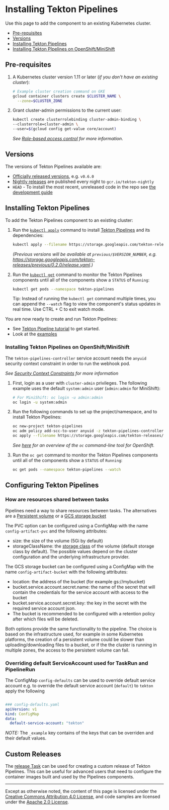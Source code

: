 # Installing Tekton Pipelines

Use this page to add the component to an existing Kubernetes cluster.

* [Pre-requisites](#pre-requisites)
* [Versions](#versions)
* [Installing Tekton Pipelines](#installing-tekton-pipelines)
* [Installing Tekton PIpelines on OpenShift/MiniShift](#installing-tekton-pipelines-on-openshiftminishift)

## Pre-requisites

1. A Kubernetes cluster version 1.11 or later (_if you don't have an existing
   cluster_):

   ```bash
   # Example cluster creation command on GKE
   gcloud container clusters create $CLUSTER_NAME \
     --zone=$CLUSTER_ZONE
   ```

2. Grant cluster-admin permissions to the current user:

   ```bash
   kubectl create clusterrolebinding cluster-admin-binding \
   --clusterrole=cluster-admin \
   --user=$(gcloud config get-value core/account)
   ```

   _See
   [Role-based access control](https://cloud.google.com/kubernetes-engine/docs/how-to/role-based-access-control#prerequisites_for_using_role-based_access_control)
   for more information_.

## Versions

The versions of Tekton Pipelines available are:

* [Officially released versions](https://github.com/tektoncd/pipeline/releases), e.g. `v0.6.0`
* [Nightly releases](../tekton/README.md#nightly-releases) are
  published every night to `gcr.io/tekton-nightly`
* `HEAD` - To install the most recent, unreleased code in the repo see
  [the development
  guide](https://github.com/tektoncd/pipeline/blob/master/DEVELOPMENT.md)

## Installing Tekton Pipelines

To add the Tekton Pipelines component to an existing cluster:

1. Run the
   [`kubectl apply`](https://kubernetes.io/docs/reference/generated/kubectl/kubectl-commands#apply)
   command to install [Tekton Pipelines](https://github.com/tektoncd/pipeline)
   and its dependencies:

   ```bash
   kubectl apply --filename https://storage.googleapis.com/tekton-releases/latest/release.yaml
   ```

   _(Previous versions will be available at `previous/$VERSION_NUMBER`, e.g.
   https://storage.googleapis.com/tekton-releases/previous/0.2.0/release.yaml.)_

1. Run the
   [`kubectl get`](https://kubernetes.io/docs/reference/generated/kubectl/kubectl-commands#get)
   command to monitor the Tekton Pipelines components until all of the
   components show a `STATUS` of `Running`:

   ```bash
   kubectl get pods --namespace tekton-pipelines
   ```

   Tip: Instead of running the `kubectl get` command multiple times, you can
   append the `--watch` flag to view the component's status updates in real
   time. Use CTRL + C to exit watch mode.

You are now ready to create and run Tekton Pipelines:

- See [Tekton Pipeline tutorial](./tutorial.md) to get started.
- Look at the
  [examples](https://github.com/tektoncd/pipeline/tree/master/examples)

### Installing Tekton Pipelines on OpenShift/MiniShift

The `tekton-pipelines-controller` service account needs the `anyuid` security
context constraint in order to run the webhook pod.

_See
[Security Context Constraints](https://docs.openshift.com/container-platform/3.11/admin_guide/manage_scc.html)
for more information_

1. First, login as a user with `cluster-admin` privileges. The following example
   uses the default `system:admin` user (`admin:admin` for MiniShift):

   ```bash
   # For MiniShift: oc login -u admin:admin
   oc login -u system:admin
   ```

1. Run the following commands to set up the project/namespace, and to install
   Tekton Pipelines:

   ```bash
   oc new-project tekton-pipelines
   oc adm policy add-scc-to-user anyuid -z tekton-pipelines-controller
   oc apply --filename https://storage.googleapis.com/tekton-releases/latest/release.yaml
   ```

   _See
   [here](https://docs.openshift.com/container-platform/3.11/cli_reference/get_started_cli.html)
   for an overview of the `oc` command-line tool for OpenShift._

1. Run the `oc get` command to monitor the Tekton Pipelines components until all
   of the components show a `STATUS` of `Running`:

   ```bash
   oc get pods --namespace tekton-pipelines --watch
   ```

## Configuring Tekton Pipelines

### How are resources shared between tasks

Pipelines need a way to share resources between tasks. The alternatives are a
[Persistent volume](https://kubernetes.io/docs/concepts/storage/persistent-volumes/)
or a [GCS storage bucket](https://cloud.google.com/storage/)

The PVC option can be configured using a ConfigMap with the name
`config-artifact-pvc` and the following attributes:

- size: the size of the volume (5Gi by default)
- storageClassName: the [storage class](https://kubernetes.io/docs/concepts/storage/storage-classes/) of the volume (default storage class by default). The possible values depend on the cluster configuration and the underlying infrastructure provider.

The GCS storage bucket can be configured using a ConfigMap with the name
`config-artifact-bucket` with the following attributes:

- location: the address of the bucket (for example gs://mybucket)
- bucket.service.account.secret.name: the name of the secret that will contain
  the credentials for the service account with access to the bucket
- bucket.service.account.secret.key: the key in the secret with the required
  service account json.
- The bucket is recommended to be configured with a retention policy after which
  files will be deleted.

Both options provide the same functionality to the pipeline. The choice is based
on the infrastructure used, for example in some Kubernetes platforms, the
creation of a persistent volume could be slower than uploading/downloading files
to a bucket, or if the the cluster is running in multiple zones, the access to
the persistent volume can fail.

### Overriding  default ServiceAccount used for TaskRun and PipelineRun

The ConfigMap `config-defaults` can be used to override default service account
e.g. to override the default service account (`default`) to `tekton` apply the
following

```yaml

### config-defaults.yaml
apiVersion: v1
kind: ConfigMap
data:
  default-service-account: "tekton"

```

*NOTE:* The `_example` key contains of the keys that can be overriden and their
default values.

## Custom Releases

The [release Task](./../tekton/README.md) can be used for creating a custom
release of Tekton Pipelines. This can be useful for advanced users that need to
configure the container images built and used by the Pipelines components.

---

Except as otherwise noted, the content of this page is licensed under the
[Creative Commons Attribution 4.0 License](https://creativecommons.org/licenses/by/4.0/),
and code samples are licensed under the
[Apache 2.0 License](https://www.apache.org/licenses/LICENSE-2.0).
